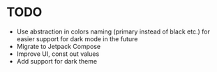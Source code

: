 # TODO

- Use abstraction in colors naming (primary instead of black etc.) for easier support for dark mode in the future
- Migrate to Jetpack Compose
- Improve UI, const out values
- Add support for dark theme